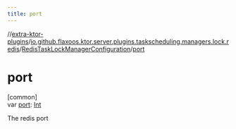 ```yaml
---
title: port
---
```


//[extra-ktor-plugins](../../../index.md)/[io.github.flaxoos.ktor.server.plugins.taskscheduling.managers.lock.redis](../index.md)/[RedisTaskLockManagerConfiguration](index.md)/[port](port.md)

# port

[common]\
var [port](port.md): [Int](https://kotlinlang.org/api/latest/jvm/stdlib/kotlin/-int/index.md)

The redis port




